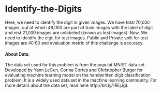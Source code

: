 # Identify-the-Digits


Here, we need to identify the digit in given images. We have total 70,000 images, out of which 49,000 are part of train images with the label of digit and rest 21,000 images are unlabeled (known as test images). Now, We need to identify the digit for test images. Public and Private split for test images are 40:60 and evaluation metric of this challenge is accuracy. 

 

<h4>About Data:</h4>
The data set used for this problem is from the populat MNIST data set. Developed by Yann LeCun, Corina Cortes and Christopher Burger for evaluating machine learning model on the handwritten digit classification problem. It is a widely used data set in the machine learning community. For more details about the data set, read here http://bit.ly/1REjJgL
